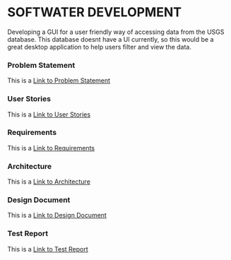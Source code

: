 # SOFTWATER DEVELOPMENT

Developing a GUI for a user friendly way of accessing data from the USGS database. This database doesnt have a UI currently, so this would be a great desktop application to help users filter and view the data.

### Problem Statement

This is a [Link to Problem Statement](https://github.com/WilkThomas/Softwater-Development/blob/gh-pages/docs/problem.md)

### User Stories

This is a [Link to User Stories](https://github.com/WilkThomas/Softwater-Development/blob/gh-pages/docs/userstories.md)

### Requirements

This is a [Link to Requirements](https://github.com/WilkThomas/Softwater-Development/blob/gh-pages/docs/requirements.md)

### Architecture

This is a [Link to Architecture](https://github.com/WilkThomas/Softwater-Development/blob/gh-pages/docs/architecture.md)

### Design Document

This is a [Link to Design Document](https://github.com/WilkThomas/Softwater-Development/blob/gh-pages/docs/design.md)

### Test Report

This is a [Link to Test Report](https://github.com/WilkThomas/Softwater-Development/blob/gh-pages/docs/testreport.md)

